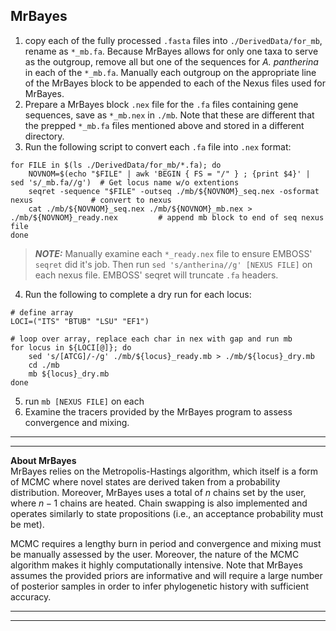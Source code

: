 ## MrBayes
1. copy each of the fully processed `.fasta` files into `./DerivedData/for_mb`, rename as `*_mb.fa`. Because MrBayes allows for only one taxa to serve as the outgroup, remove all but one of the sequences for _A. pantherina_ in each of the `*_mb.fa`. Manually each outgroup on the appropriate line of the MrBayes block to be appended to each of the Nexus files used for MrBayes. 
2. Prepare a MrBayes block `.nex` file for the `.fa` files containing gene sequences, save as `*_mb.nex` in `./mb`. Note that these are different that the prepped `*_mb.fa` files mentioned above and stored in a different directory.
3. Run the following script to convert each `.fa` file into `.nex` format: 
```{sh}
for FILE in $(ls ./DerivedData/for_mb/*.fa); do
    NOVNOM=$(echo "$FILE" | awk 'BEGIN { FS = "/" } ; {print $4}' | sed 's/_mb.fa//g')  # Get locus name w/o extentions
    seqret -sequence "$FILE" -outseq ./mb/${NOVNOM}_seq.nex -osformat nexus             # convert to nexus 
    cat ./mb/${NOVNOM}_seq.nex ./mb/${NOVNOM}_mb.nex > ./mb/${NOVNOM}_ready.nex         # append mb block to end of seq nexus file
done
```  
> **_NOTE:_** Manually examine each `*_ready.nex` file to ensure EMBOSS' `seqret` did it's job. Then run `sed 's/antherina//g' [NEXUS FILE]` on each nexus file. EMBOSS' seqret will truncate `.fa` headers. 
4. Run the following to complete a dry run for each locus:
```{sh}
# define array
LOCI=("ITS" "BTUB" "LSU" "EF1")

# loop over array, replace each char in nex with gap and run mb 
for locus in ${LOCI[@]}; do
    sed 's/[ATCG]/-/g' ./mb/${locus}_ready.mb > ./mb/${locus}_dry.mb
    cd ./mb 
    mb ${locus}_dry.mb
done
```
5. run `mb [NEXUS FILE]` on each 
6. Examine the tracers provided by the MrBayes program to assess convergence and mixing. 
---
---
**About MrBayes**  
MrBayes relies on the Metropolis-Hastings algorithm, which itself is a form of MCMC where novel states are derived taken from a probability distribution. Moreover, MrBayes uses a total of $n$ chains set by the user, where $n-1$ chains are heated. Chain swapping is also implemented and operates similarly to state propositions (i.e., an acceptance probability must be met). 

MCMC requires a lengthy burn in period and convergence and mixing must be manually assessed by the user. Moreover, the nature of the MCMC algorithm makes it highly computationally intensive. Note that MrBayes assumes the provided priors are informative and will require a large number of posterior samples in order to infer phylogenetic history with sufficient accuracy.

---
---